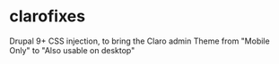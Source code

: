 # clarofixes
Drupal 9+ CSS injection, to bring the Claro admin Theme from "Mobile Only" to "Also usable on desktop"
